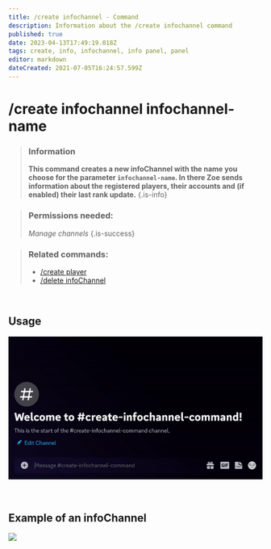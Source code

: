 ```yaml
---
title: /create infochannel - Command
description: Information about the /create infochannel command
published: true
date: 2023-04-13T17:49:19.018Z
tags: create, info, infochannel, info panel, panel
editor: markdown
dateCreated: 2021-07-05T16:24:57.599Z
---
```


# /create infochannel infochannel-name

>### Information
>**This command creates a new infoChannel with the name you choose for the parameter `infochannel-name`. In there Zoe sends information about the registered players, their accounts and (if enabled) their last rank update.**
>{.is-info}

>### Permissions needed: 
>*Manage channels*
>{.is-success}

>### Related commands:
>-   [/create player](/en/commands/create/player/)
>-   [/delete infoChannel](/en/commands/delete/infoChannel/)

<br>

## Usage

![](/new_create_infochannel.gif)

<br>

## Example of an infoChannel

![](/new_infopanel.png)